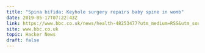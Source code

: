 ```yaml
---
title: "Spina bifida: Keyhole surgery repairs baby spine in womb"
date: 2019-05-17T07:22:43Z
link: https://www.bbc.co.uk/news/health-48253477?utm_medium=RSS&utm_source=hune
site: www.bbc.co.uk
topic: Hacker News
draft: false
---
```


